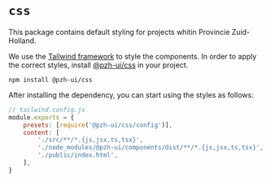 # `css`

This package contains default styling for projects whitin Provincie Zuid-Holland.

We use the [Tailwind framework](https://tailwindcss.com/) to style the components. In order to apply the correct styles, install [@pzh-ui/css](https://www.npmjs.com/package/@pzh-ui/css) in your project.

`npm install @pzh-ui/css`

After installing the dependency, you can start using the styles as follows:

```jsx
// tailwind.config.js
module.exports = {
    presets: [require('@pzh-ui/css/config')],
    content: [
        './src/**/*.{js,jsx,ts,tsx}',
        './node_modules/@pzh-ui/components/dist/**/*.{js,jsx,ts,tsx}',
        './public/index.html',
    ],
}
```
